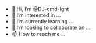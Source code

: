 - 👋 Hi, I’m @DJ-cmd-Ignt
- 👀 I’m interested in ...
- 🌱 I’m currently learning ...
- 💞️ I’m looking to collaborate on ...
- 📫 How to reach me ...

<!---
DJ-cmd-Ignt/DJ-cmd-Ignt is a ✨ special ✨ repository because its `README.md` (this file) appears on your GitHub profile.
You can click the Preview link to take a look at your changes.
--->
